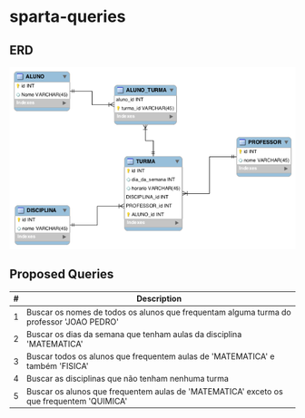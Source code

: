 # sparta-queries

## ERD
<img src="./erd.png">

## Proposed Queries

| # | Description |
| - | ----------- |
| 1 | Buscar os nomes de todos os alunos que frequentam alguma turma do professor 'JOAO PEDRO' |
| 2 | Buscar os dias da semana que tenham aulas da disciplina 'MATEMATICA' |
| 3 | Buscar todos os alunos que frequentem aulas de 'MATEMATICA' e também 'FISICA' |
| 4 | Buscar as disciplinas que não tenham nenhuma turma |
| 5 | Buscar os alunos que frequentem aulas de 'MATEMATICA' exceto os que frequentem 'QUIMICA' |